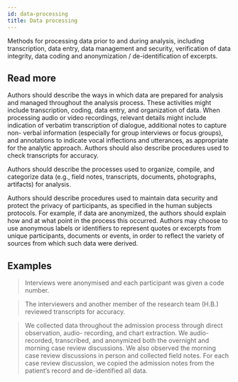 ```yaml
---
id: data-processing
title: Data processing
---
```

Methods for processing data prior to and during analysis, including transcription, data entry, data management and security, verification of data integrity, data coding and anonymization / de-identification of excerpts.

## Read more

Authors should describe the ways in which data are prepared for analysis and managed throughout the analysis process. These activities might include transcription, coding, data entry, and organization of data. When processing audio or video recordings, relevant details might include indication of verbatim transcription of dialogue, additional notes to capture non- verbal information (especially for group interviews or focus groups), and annotations to indicate vocal inflections and utterances, as appropriate for the analytic approach. Authors should also describe procedures used to check transcripts for accuracy.

Authors should describe the processes used to organize, compile, and categorize data (e.g., field notes, transcripts, documents, photographs, artifacts) for analysis.

Authors should describe procedures used to maintain data security and protect the privacy of participants, as specified in the human subjects protocols. For example, if data are anonymized, the authors should explain how and at what point in the process this occurred. Authors may choose to use anonymous labels or identifiers to represent quotes or excerpts from unique participants, documents or events, in order to reflect the variety of sources from which such data were derived.

## Examples

> Interviews were anonymised and each participant was given a code number.

> The interviewers and another member of the research team (H.B.) reviewed transcripts for accuracy.

> We collected data throughout the admission process through direct observation, audio- recording, and chart extraction. We audio-recorded, transcribed, and anonymized both the overnight and morning case review discussions. We also observed the morning case review discussions in person and collected field notes. For each case review discussion, we copied the admission notes from the patient’s record and de-identified all data.

